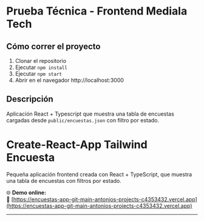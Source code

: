 # Prueba Técnica - Frontend Mediala Tech

## Cómo correr el proyecto

1. Clonar el repositorio
2. Ejecutar `npm install`
3. Ejecutar `npm start`
4. Abrir en el navegador http://localhost:3000

## Descripción

Aplicación React + Typescript que muestra una tabla de encuestas cargadas desde `public/encuestas.json` con filtro por estado.

# Create-React-App Tailwind Encuesta

Pequeña aplicación frontend creada con React + TypeScript, que muestra una tabla de encuestas con filtros por estado.

🌐 **Demo online:**  
🔗 [https://encuestas-app-git-main-antonios-projects-c4353432.vercel.app](https://encuestas-app-git-main-antonios-projects-c4353432.vercel.app)

---
